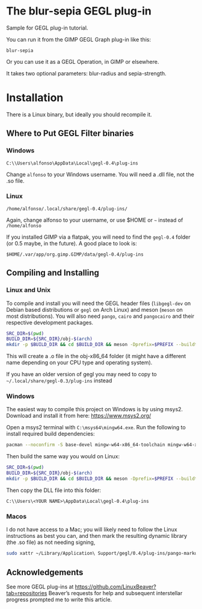 The blur-sepia GEGL plug-in
===========================


Sample for GEGL plug-in tutorial.

You can run it from the GIMP GEGL Graph plug-in like this:

```
blur-sepia
```

Or you can use it as a GEGL Operation, in GIMP or elsewhere.

It takes two optional parameters: blur-radius and sepia-strength.

# Installation

There is a Linux binary, but ideally you should recompile it.

## Where to Put GEGL Filter binaries 

### Windows

```
C:\\Users\alfonso\AppData\Local\gegl-0.4\plug-ins
```
Change `alfonso` to your Windows username. You will need a .dll file, not the .so file.
 
### Linux 

```
/home/alfonso/.local/share/gegl-0.4/plug-ins/
```
Again, change alfonso to your username, or use $HOME or `~` instead of `/home/alfonso`

If you installed GIMP via a flatpak, you will need to find the `gegl-0.4` folder (or 0.5 maybe, in the future). A good place to look is:

```
$HOME/.var/app/org.gimp.GIMP/data/gegl-0.4/plug-ins
```


## Compiling and Installing

### Linux and Unix

To compile and install you will need the GEGL header files (`libgegl-dev` on
Debian based distributions or `gegl` on Arch Linux) and meson (`meson` on
most distributions). You will also need `pango`, `cairo` and `pangocairo` and their respective development packages.

```bash
SRC_DIR=$(pwd)
BUILD_DIR=${SRC_DIR}/obj-$(arch)
mkdir -p $BUILD_DIR && cd $BUILD_DIR && meson -Dprefix=$PREFIX --buildtype=release $SRC_DIR && ninja && ninja install
```
This will create a .o file in the obj-x86_64 folder (it might have a different name depending on your CPU type and operating system).

If you have an older version of gegl you may need to copy to `~/.local/share/gegl-0.3/plug-ins`
instead



### Windows

The easiest way to compile this project on Windows is by using msys2.  Download
and install it from here: https://www.msys2.org/

Open a msys2 terminal with `C:\msys64\mingw64.exe`.  Run the following to
install required build dependencies:

```bash
pacman --noconfirm -S base-devel mingw-w64-x86_64-toolchain mingw-w64-x86_64-meson mingw-w64-x86_64-gegl
```

Then build the same way you would on Linux:

```bash
SRC_DIR=$(pwd)
BUILD_DIR=${SRC_DIR}/obj-$(arch)
mkdir -p $BUILD_DIR && cd $BUILD_DIR && meson -Dprefix=$PREFIX --buildtype=release $SRC_DIR && ninja
```

Then copy the DLL file into this folder:
```
C:\\Users\<YOUR NAME>\AppData\Local\gegl-0.4\plug-ins
```

### Macos

I do not have access to a Mac; you will likely need to follow the Linux instructions as best you can, and then mark the resulting dynamic library (the .so file) as not needing signing,

```bash
sudo xattr ~/Library/Application\ Support/gegl/0.4/plug-ins/pango-markup.so
```

## Acknowledgements

See more GEGL plug-ins at https://github.com/LinuxBeaver?tab=repositories
Beaver’s requests for help and subsequent interstellar progress prompted me to write this article.

